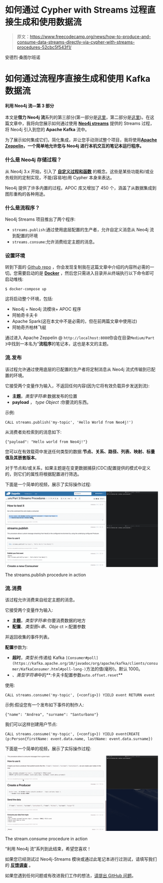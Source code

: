 # 如何通过 Cypher with Streams 过程直接生成和使用数据流

> 原文：<https://www.freecodecamp.org/news/how-to-produce-and-consume-data-streams-directly-via-cypher-with-streams-procedures-52cbc5f543f1/>

安德烈·桑图尔班诺

# 如何通过流程序直接生成和使用 Kafka 数据流

#### 利用 Neo4j 流—第 3 部分

本文是**借力 Neo4j 流**系列的第三部分(第一部分是[这里](https://medium.freecodecamp.org/how-to-leverage-neo4j-streams-and-build-a-just-in-time-data-warehouse-64adf290f093)，第二部分是[这里](https://medium.freecodecamp.org/how-to-ingest-data-into-neo4j-from-a-kafka-stream-a34f574f5655))。在这篇文章中，我将向您展示如何通过使用 [**Neo4j streams**](https://medium.com/neo4j/a-new-neo4j-integration-with-apache-kafka-6099c14851d2) 提供的 Streams 过程，将 Neo4j 引入到您的 **Apache Kafka** 流中。

为了展示如何集成它们，简化集成，并让您手动测试整个项目，我将使用[**Apache Zeppelin**](https://towardsdatascience.com/building-a-graph-data-pipeline-with-zeppelin-spark-and-neo4j-8b6b83f4fb70)**，一个简单地允许您与 Neo4j 进行本机交互的笔记本运行程序。**

### 什么是 Neo4j 存储过程？

从 Neo4j 3.x 开始，引入了 [**自定义过程和函数**](https://neo4j.com/docs/java-reference/current/extending-neo4j/procedures/) 的概念。这些是某些功能和/或业务规则的定制实现，不能(容易地)用 Cypher 本身来表达。

Neo4j 提供了许多内置的过程。APOC 库又增加了 450 个，涵盖了从数据集成到图形重构的各种用途。

### 什么是流程序？

Neo4j Streams 项目推出了两个程序:

*   `streams.publish`:通过使用底层配置的生产者，允许自定义消息从 Neo4j 流到配置的环境
*   `streams.consume`:允许消费给定主题的消息。

### 设置环境

转到下面的 [Github repo](https://github.com/conker84/leveraging-neo4j-streams) ，你会发现复制我在这篇文章中介绍的内容所必需的一切。您需要启动的是 [**Docker**](https://docs.docker.com/) ，然后您只需进入目录并从终端执行以下命令即可启动堆栈:

```
$ docker-compose up
```

这将启动整个环境，包括:

*   Neo4j + Neo4j 流模块+ APOC 程序
*   阿帕奇卡夫卡
*   Apache Spark(这在本文中不是必需的，但在前两篇文章中使用过)
*   阿帕奇齐柏林飞艇

通过进入 Apache Zeppelin @ `http://localhost:8080`你会在目录`Medium/Part 3`中找到一本名为“**流程序**的笔记本，这也是本文的主题。

### 流.发布

该过程允许通过使用底层的已配置的生产者将定制消息从 Neo4j 流式传输到已配置的环境。

它接受两个变量作为输入，不返回任何内容(因为它将有效负载异步发送到流):

*   **主题**，*类型字符串*:数据发布的位置
*   **payload** ， *type Object* :你要流的东西。

示例:

```
CALL streams.publish('my-topic', 'Hello World from Neo4j!')
```

从消费者处检索到的消息如下:

```
{"payload": "Hello world from Neo4j!"}
```

您可以在有效载荷中发送任何类型的数据:**节点、关系、路径、列表、映射、标量值及其嵌套版本**。

对于节点和/或关系，如果主题是在变更数据捕获(CDC)配置提供的模式中定义的，则它们的属性将根据配置进行筛选。

下面是一个简单的视频，展示了实际操作过程:

![jmaPyKRDXsCEdwZEdeMzNyE2BoKXolGMEbjR](img/09b1a8632233b0972258d0703b81de15.png)

The streams.publish procedure in action

### 流.消费

该过程允许消费来自给定主题的消息。

它接受两个变量作为输入:

*   **主题**，*类型字符串*:你要消费数据的地方
*   **配置**、*类型图<串、Obje* ct >:配置参数

并返回收集的事件列表。

**配置**参数为:

*   **超时**，*类型长*:传递给 Kafka `[Consumer#poll](https://kafka.apache.org/10/javadoc/org/apache/kafka/clients/consumer/KafkaConsumer.html#poll-long-)`方法的值(毫秒)。默认 1000。
*   、*类型字符串*中的**:卡夫卡配置参数`auto.offset.reset`**

使用:

```
CALL streams.consume('my-topic', {<config>}) YIELD event RETURN event
```

示例:假设您有一个发布如下事件的制作人:

```
{"name": "Andrea", "surname": "Santurbano"}
```

我们可以这样创建用户节点:

```
CALL streams.consume('my-topic', {<config>}) YIELD eventCREATE (p:Person{firstName: event.data.name, lastName: event.data.surname})
```

下面是一个简单的视频，展示了实际操作过程:

![m0Lui2cBqiT0OQO9DTuiQfOYHZmpAKwRB4Ys](img/a0ff3516fd05a677df12bb7c97af1a19.png)

The stream.consume procedure in action

“利用 Neo4j 流”系列到此结束，希望您喜欢！

如果您已经测试过 Neo4j-Streams 模块或通过此笔记本进行过测试，请填写我们的 [**反馈调查**](https://goo.gl/forms/VLwvqwsIvdfdm9fL2) 。

如果您遇到任何问题或有改进我们工作的想法，[请提出 GitHub 问题](http://github.com/neo4j-contrib/neo4j-streams/issues)。